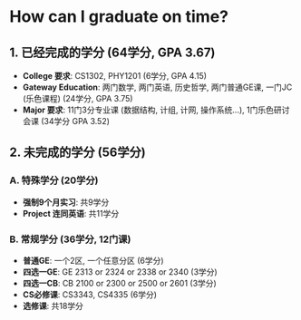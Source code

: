 # How can I graduate on time?

## 1. 已经完成的学分 (64学分, GPA 3.67)

- **College 要求**: CS1302, PHY1201 (6学分, GPA 4.15)
- **Gateway Education**: 两门数学, 两门英语, 历史哲学, 两门普通GE课, 一门JC (乐色课程) (24学分, GPA 3.75)
- **Major 要求**: 11门3分专业课 (数据结构, 计组, 计网, 操作系统...), 1门乐色研讨会课 (34学分 GPA 3.52)

## 2. 未完成的学分 (56学分)

### A. 特殊学分 (20学分)

- **强制9个月实习**: 共9学分
- **Project 连同英语**: 共11学分

### B. 常规学分 (36学分, 12门课)

- **普通GE**: 一个2区, 一个任意分区 (6学分)
- **四选一GE**: GE 2313 or 2324 or 2338 or 2340 (3学分)
- **四选一CB**: CB 2100 or 2300 or 2500 or 2601 (3学分)
- **CS必修课**: CS3343, CS4335 (6学分)
- **选修课**: 共18学分
